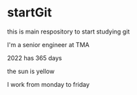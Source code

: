 # startGit
this is main respository to start studying git

I'm a senior engineer at TMA

2022 has 365 days

the sun is yellow

I work from monday to friday
